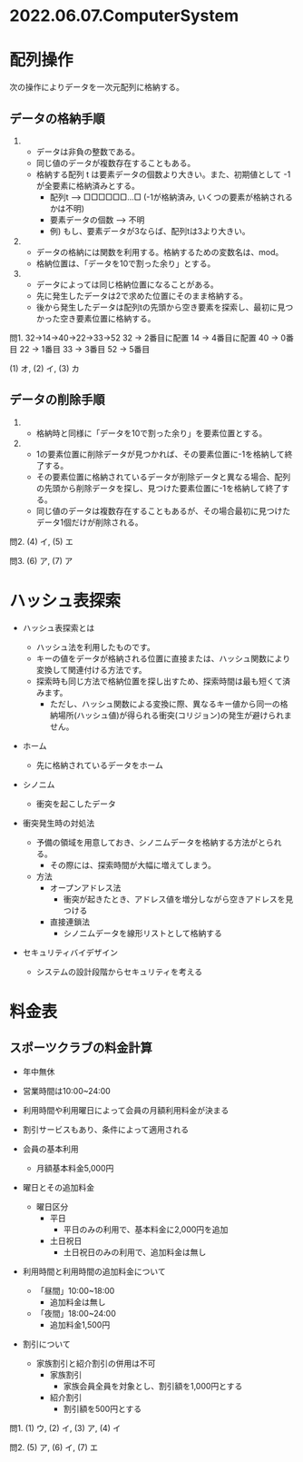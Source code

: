 # 2022.06.07.ComputerSystem
# 配列操作
次の操作によりデータを一次元配列に格納する。
## データの格納手順
1. - データは非負の整数である。
   - 同じ値のデータが複数存在することもある。
   - 格納する配列 t は要素データの個数より大きい。また、初期値として -1 が全要素に格納済みとする。
     - 配列t --> □□□□□□...□ (-1が格納済み, いくつの要素が格納されるかは不明)
     - 要素データの個数 --> 不明
     - 例) もし、要素データが3ならば、配列tは3より大きい。

2. - データの格納には関数を利用する。格納するための変数名は、mod。
   - 格納位置は、「データを10で割った余り」とする。

3. - データによっては同じ格納位置になることがある。
   - 先に発生したデータは2で求めた位置にそのまま格納する。
   - 後から発生したデータは配列tの先頭から空き要素を探索し、最初に見つかった空き要素位置に格納する。

問1. 32->14->40->22->33->52
32 -> 2番目に配置
14 -> 4番目に配置
40 -> 0番目
22 -> 1番目
33 -> 3番目
52 -> 5番目

(1) オ, (2) イ, (3) カ

## データの削除手順
1. - 格納時と同様に「データを10で割った余り」を要素位置とする。

2. - 1の要素位置に削除データが見つかれば、その要素位置に-1を格納して終了する。
   - その要素位置に格納されているデータが削除データと異なる場合、配列の先頭から削除データを探し、見つけた要素位置に-1を格納して終了する。
   - 同じ値のデータは複数存在することもあるが、その場合最初に見つけたデータ1個だけが削除される。

問2. (4) イ, (5) エ

問3. (6) ア, (7) ア

# ハッシュ表探索
- ハッシュ表探索とは
  - ハッシュ法を利用したものです。
  - キーの値をデータが格納される位置に直接または、ハッシュ関数により変換して関連付ける方法です。
  - 探索時も同じ方法で格納位置を探し出すため、探索時間は最も短くて済みます。
    - ただし、ハッシュ関数による変換に際、異なるキー値から同一の格納場所(ハッシュ値)が得られる衝突(コリジョン)の発生が避けられません。

- ホーム
  - 先に格納されているデータをホーム
- シノニム
  - 衝突を起こしたデータ
- 衝突発生時の対処法
  - 予備の領域を用意しておき、シノニムデータを格納する方法がとられる。
    - その際には、探索時間が大幅に増えてしまう。
  - 方法
    - オープンアドレス法
      - 衝突が起きたとき、アドレス値を増分しながら空きアドレスを見つける
    - 直接連鎖法
      - シノニムデータを線形リストとして格納する

- セキュリティバイデザイン
  - システムの設計段階からセキュリティを考える

# 料金表
## スポーツクラブの料金計算
- 年中無休
- 営業時間は10:00~24:00
- 利用時間や利用曜日によって会員の月額利用料金が決まる
- 割引サービスもあり、条件によって適用される

- 会員の基本利用
  - 月額基本料金5,000円

- 曜日とその追加料金
  - 曜日区分
    - 平日
      - 平日のみの利用で、基本料金に2,000円を追加
    - 土日祝日
      - 土日祝日のみの利用で、追加料金は無し

- 利用時間と利用時間の追加料金について
  - 「昼間」10:00~18:00
    - 追加料金は無し
  - 「夜間」18:00~24:00
    - 追加料金1,500円

- 割引について
  - 家族割引と紹介割引の併用は不可
    - 家族割引
      - 家族会員全員を対象とし、割引額を1,000円とする
    - 紹介割引
      - 割引額を500円とする

問1. (1) ウ, (2) イ, (3) ア, (4) イ

問2. (5) ア, (6) イ, (7) エ
